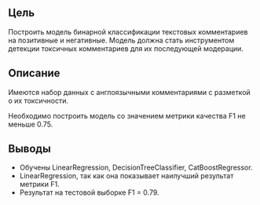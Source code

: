 ## Цель
Построить модель бинарной классификации текстовых комментариев на позитивные и негативные. Модель должна стать инструментом детекции токсичных комментариев для их последующей модерации.

## Описание
Имеются набор данных с англоязычными комментариями с разметкой о их токсичности.

Необходимо построить модель со значением метрики качества F1 не меньше 0.75.

## Выводы
- Обучены LinearRegression, DecisionTreeClassifier, CatBoostRegressor.
- LinearRegression, так как она показывает наилучший результат метрики F1.
- Результат на тестовой выборке F1 = 0.79.
